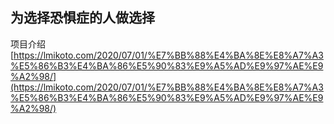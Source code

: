 ## 为选择恐惧症的人做选择

项目介绍 [https://lmikoto.com/2020/07/01/%E7%BB%88%E4%BA%8E%E8%A7%A3%E5%86%B3%E4%BA%86%E5%90%83%E9%A5%AD%E9%97%AE%E9%A2%98/](https://lmikoto.com/2020/07/01/%E7%BB%88%E4%BA%8E%E8%A7%A3%E5%86%B3%E4%BA%86%E5%90%83%E9%A5%AD%E9%97%AE%E9%A2%98/)
